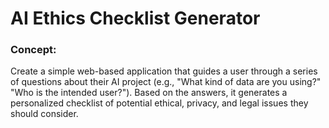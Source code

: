# AI Ethics Checklist Generator

### Concept:
Create a simple web-based application that guides a user through a series of questions about their AI project (e.g., "What kind of data are you using?" "Who is the intended user?"). Based on the answers, it generates a personalized checklist of potential ethical, privacy, and legal issues they should consider.

